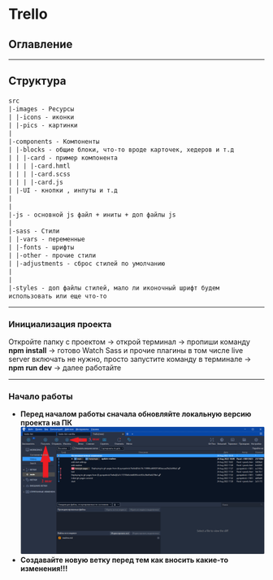 # Trello

## Оглавление

***
## Структура

```
src
|-images - Ресурсы
| |-icons - иконки
| |-pics - картинки
|
|-components - Компоненты
| |-blocks - общие блоки, что-то вроде карточек, хедеров и т.д
| | |-card - пример компонента
| | | |-card.hmtl
| | | |-card.scss
| | | |-card.js
| |-UI - кнопки , инпуты и т.д
|
|
|-js - основной js файл + иниты + доп файлы js
|
|-sass - Стили
| |-vars - переменные
| |-fonts - шрифты
| |-other - прочие стили
| |-adjustments - сброс стилей по умолчанию
|
|
|-styles - доп файлы стилей, мало ли иконочный шрифт будем использовать или еще что-то

```
***
### Инициализация проекта


Откройте папку с проектом -> открой терминал -> пропиши команду __npm install__ -> готово
Watch Sass и прочие плагины в том числе live server включать не нужно, просто запустите команду в терминале -> __npm run dev__  -> далее работайте

***
### Начало работы
* __Перед началом работы сначала обновляйте локальную версию проекта на ПК__
    ![](/assets/img/SourceTree.png)
* __Создавайте новую ветку перед тем как вносить какие-то изменения!!!__





